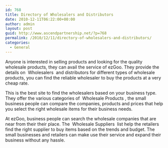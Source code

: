 ```yaml
---
id: 768
title: Directory of Wholesalers and Distributors
date: 2010-12-11T06:22:00+00:00
author: admin
layout: post
guid: http://www.ascendpartnership.net/?p=768
permalink: /2010/12/11/directory-of-wholesalers-and-distributors/
categories:
  - General
---
```

Anyone is interested in selling products and looking for the quality wholesale products, they can avail the service of ezGoo. They provide the details on &nbsp;Wholesalers&nbsp; and distributors for different types of wholesale products, you can find the reliable wholesaler to buy the products at a very cheap rate.

This is the best site to find the wholesalers based on your business type. They offer the various categories of &nbsp;Wholesale Products&nbsp;, the small business people can compare the companies, products and prices that help you select the right wholesale items for their business needs.

At ezGoo, business people can search the wholesale companies that are near from their their place. The &nbsp;Wholesale Suppliers&nbsp; list help the retailers find the right supplier to buy items based on the trends and budget. The small businesses and retailers can make use their service and expand their business without any hassle.